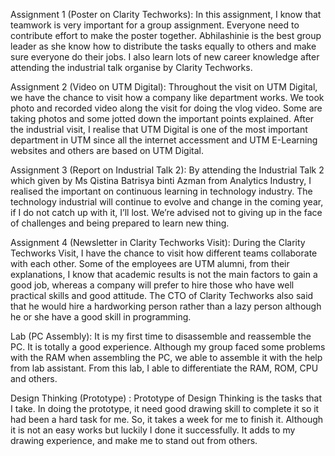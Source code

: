 Assignment 1 (Poster on Clarity Techworks):
In this assignment, I know that teamwork is very important for a group assignment. Everyone need to contribute effort to make the poster together. Abhilashinie is the best group leader as she know how to distribute the tasks equally to others and make sure everyone do their jobs. I also learn lots of new career knowledge after attending the industrial talk organise by Clarity Techworks.

Assignment 2 (Video on UTM Digital):
Throughout the visit on UTM Digital, we have the chance to visit how a company like department works. We took photo and recorded video along the visit for doing the vlog video. Some are taking photos and some jotted down the important points explained. After the industrial visit, I realise that UTM Digital is one of the most important department in UTM since all the internet accessment and UTM E-Learning websites and others are based on UTM Digital.

Assignment 3 (Report on Industrial Talk 2):
By attending the Industrial Talk 2 which given by Ms Qistina Batrisya binti Azman from Analytics Industry, I realised the important on continuous learning in technology industry. The technology industrial will continue to evolve and change in the coming year, if I do not catch up with it, I’ll lost. We’re advised not to giving up in the face of challenges and being prepared to learn new thing.

Assignment 4 (Newsletter in Clarity Techworks Visit):
During the Clarity Techworks Visit, I have the chance to visit how different teams collaborate with each other. Some of the employees are UTM alumni, from their explanations, I know that academic results is not the main factors to gain a good job, whereas a company will prefer to hire those who have well practical skills and good attitude.  The CTO of Clarity Techworks also said that he would hire a hardworking person rather than a lazy person although he or she have a good skill in programming.

Lab (PC Assembly):
It is my first time to disassemble and reassemble the PC. It is totally a good experience. Although my group faced some problems with the RAM when assembling the PC, we able to assemble it with the help from lab assistant. From this lab, I able to differentiate the RAM, ROM, CPU and others. 

Design Thinking (Prototype) :
Prototype of Design Thinking is the tasks that I take. In doing the prototype, it need good drawing skill to complete it so it had been a hard task for me. So, it takes a week for me to finish it. Although it is not an easy works but luckily I done it successfully. It adds to my drawing experience, and make me to stand out from others. 


